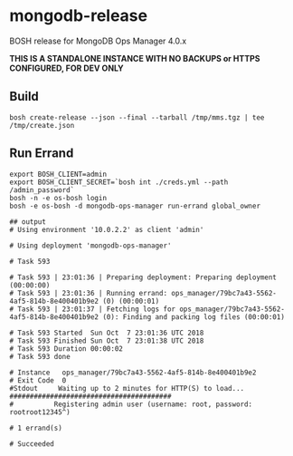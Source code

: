 # mongodb-release

BOSH release for MongoDB Ops Manager 4.0.x

**THIS IS A STANDALONE INSTANCE WITH NO BACKUPS or HTTPS CONFIGURED, FOR DEV ONLY**


## Build

`bosh create-release --json --final --tarball /tmp/mms.tgz | tee /tmp/create.json`


## Run Errand

```
export BOSH_CLIENT=admin
export BOSH_CLIENT_SECRET=`bosh int ./creds.yml --path /admin_password`
bosh -n -e os-bosh login
bosh -e os-bosh -d mongodb-ops-manager run-errand global_owner

## output
# Using environment '10.0.2.2' as client 'admin'

# Using deployment 'mongodb-ops-manager'

# Task 593

# Task 593 | 23:01:36 | Preparing deployment: Preparing deployment (00:00:00)
# Task 593 | 23:01:36 | Running errand: ops_manager/79bc7a43-5562-4af5-814b-8e400401b9e2 (0) (00:00:01)
# Task 593 | 23:01:37 | Fetching logs for ops_manager/79bc7a43-5562-4af5-814b-8e400401b9e2 (0): Finding and packing log files (00:00:01)

# Task 593 Started  Sun Oct  7 23:01:36 UTC 2018
# Task 593 Finished Sun Oct  7 23:01:38 UTC 2018
# Task 593 Duration 00:00:02
# Task 593 done

# Instance   ops_manager/79bc7a43-5562-4af5-814b-8e400401b9e2
# Exit Code  0
#Stdout     Waiting up to 2 minutes for HTTP(S) to load...
########################################
#          Registering admin user (username: root, password: rootroot12345^)

# 1 errand(s)

# Succeeded

```







